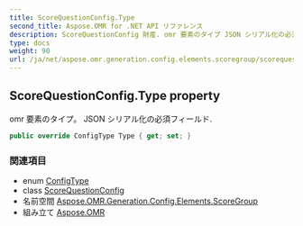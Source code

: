 ```yaml
---
title: ScoreQuestionConfig.Type
second_title: Aspose.OMR for .NET API リファレンス
description: ScoreQuestionConfig 財産. omr 要素のタイプ JSON シリアル化の必須フィールド.
type: docs
weight: 90
url: /ja/net/aspose.omr.generation.config.elements.scoregroup/scorequestionconfig/type/
---
```

## ScoreQuestionConfig.Type property

omr 要素のタイプ。 JSON シリアル化の必須フィールド.

```csharp
public override ConfigType Type { get; set; }
```

### 関連項目

* enum [ConfigType](../../../aspose.omr.generation.config.enums/configtype/)
* class [ScoreQuestionConfig](../)
* 名前空間 [Aspose.OMR.Generation.Config.Elements.ScoreGroup](../../scorequestionconfig/)
* 組み立て [Aspose.OMR](../../../)


